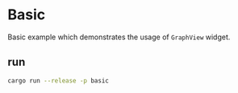 # Basic

Basic example which demonstrates the usage of `GraphView` widget.

## run

```bash
cargo run --release -p basic
```
